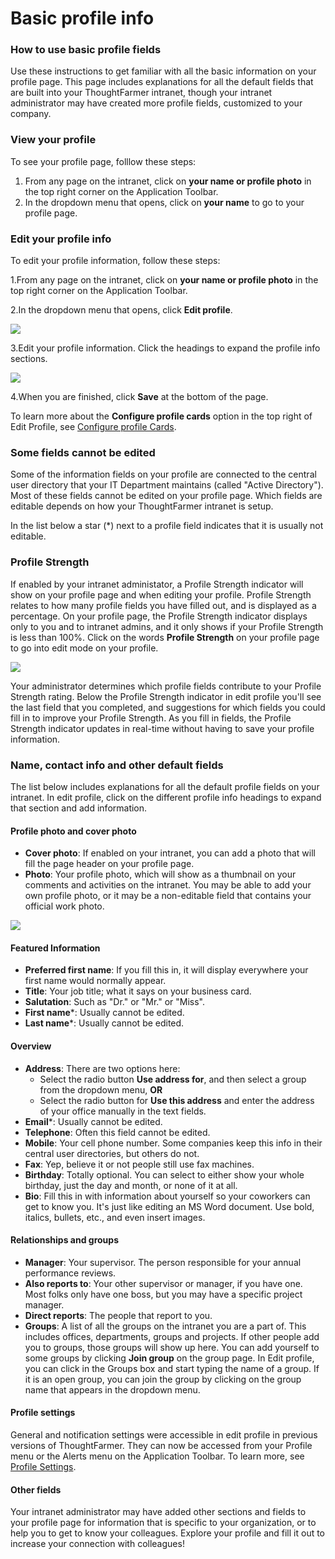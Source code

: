 # Basic profile info



### How to use basic profile fields

Use these instructions to get familiar with all the basic information on your profile page. This page includes explanations for all the default fields that are built into your ThoughtFarmer intranet, though your intranet administrator may have created more profile fields, customized to your company.

### View your profile

To see your profile page, folllow these steps:

1. From any page on the intranet, click on **your name or profile photo** in the top right corner on the Application Toolbar.
2. In the dropdown menu that opens, click on **your name** to go to your profile page.

### Edit your profile info

To edit your profile information, follow these steps:

1.From any page on the intranet, click on **your name or profile photo** in the top right corner on the Application Toolbar.

2.In the dropdown menu that opens, click **Edit profile**.  
  


![](../../.gitbook/assets/1%20%2845%29.png)

3.Edit your profile information. Click the headings to expand the profile info sections.

![](../../.gitbook/assets/2%20%288%29.jpg)



4.When you are finished, click **Save** at the bottom of the page.

To learn more about the **Configure profile cards** option in the top right of Edit Profile, see [Configure profile Cards](configure-profile-cards.md).

### Some fields cannot be edited

Some of the information fields on your profile are connected to the central user directory that your IT Department maintains \(called "Active Directory"\). Most of these fields cannot be edited on your profile page. Which fields are editable depends on how your ThoughtFarmer intranet is setup.  
  
In the list below a star \(\*\) next to a profile field indicates that it is usually not editable.

### Profile Strength

If enabled by your intranet administator, a Profile Strength indicator will show on your profile page and when editing your profile. Profile Strength relates to how many profile fields you have filled out, and is displayed as a percentage. On your profile page, the Profile Strength indicator displays only to you and to intranet admins, and it only shows if your Profile Strength is less than 100%. Click on the words **Profile Strength** on your profile page to go into edit mode on your profile.

![](../../.gitbook/assets/3%20%288%29.jpg)



Your administrator determines which profile fields contribute to your Profile Strength rating. Below the Profile Strength indicator in edit profile you'll see the last field that you completed, and suggestions for which fields you could fill in to improve your Profile Strength. As you fill in fields, the Profile Strength indicator updates in real-time without having to save your profile information.

### Name, contact info and other default fields

The list below includes explanations for all the default profile fields on your intranet. In edit profile, click on the different profile info headings to expand that section and add information.

#### Profile photo and cover photo

* **Cover photo**: If enabled on your intranet, you can add a photo that will fill the page header on your profile page.
* **Photo**: Your profile photo, which will show as a thumbnail on your comments and activities on the intranet. You may be able to add your own profile photo, or it may be a non-editable field that contains your official work photo.

![](../../.gitbook/assets/4%20%2815%29.jpg)

#### Featured Information

* **Preferred first name**: If you fill this in, it will display everywhere your first name would normally appear.
* **Title**: Your job title; what it says on your business card.
* **Salutation**: Such as "Dr." or "Mr." or "Miss".
* **First name**\*: Usually cannot be edited.
* **Last name**\*: Usually cannot be edited.

#### Overview

* **Address**: There are two options here:
  * Select the radio button **Use address for**, and then select a group from the dropdown menu, **OR**
  * Select the radio button for **Use this address** and enter the address of your office manually in the text fields.
* **Email**\*: Usually cannot be edited.
* **Telephone**: Often this field cannot be edited.
* **Mobile**: Your cell phone number. Some companies keep this info in their central user directories, but others do not.
* **Fax**: Yep, believe it or not people still use fax machines.
* **Birthday**: Totally optional. You can select to either show your whole birthday, just the day and month, or none of it at all.
* **Bio**: Fill this in with information about yourself so your coworkers can get to know you. It's just like editing an MS Word document. Use bold, italics, bullets, etc., and even insert images.

#### Relationships and groups

* **Manager**: Your supervisor. The person responsible for your annual performance reviews.
* **Also reports to**: Your other supervisor or manager, if you have one. Most folks only have one boss, but you may have a specific project manager.
* **Direct reports**: The people that report to you.
* **Groups**: A list of all the groups on the intranet you are a part of. This includes offices, departments, groups and projects. If other people add you to groups, those groups will show up here. You can add yourself to some groups by clicking **Join group** on the group page. In Edit profile, you can click in the Groups box and start typing the name of a group. If it is an open group, you can join the group by clicking on the group name that appears in the dropdown menu.

#### Profile settings

General and notification settings were accessible in edit profile in previous versions of ThoughtFarmer. They can now be accessed from your Profile menu or the Alerts menu on the Application Toolbar. To learn more, see [Profile Settings](profile-settings.md).

#### Other fields

Your intranet administrator may have added other sections and fields to your profile page for information that is specific to your organization, or to help you to get to know your colleagues. Explore your profile and fill it out to increase your connection with colleagues!

